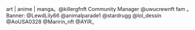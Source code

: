 art | anime | manga。@killergfnft Community Manager @uwucrewnft fam 。Banner: @LewdLily66 @animalparade1 @stardrugg @lol_dessin @AoUSA0328 @Maririn_nft @AYiR_